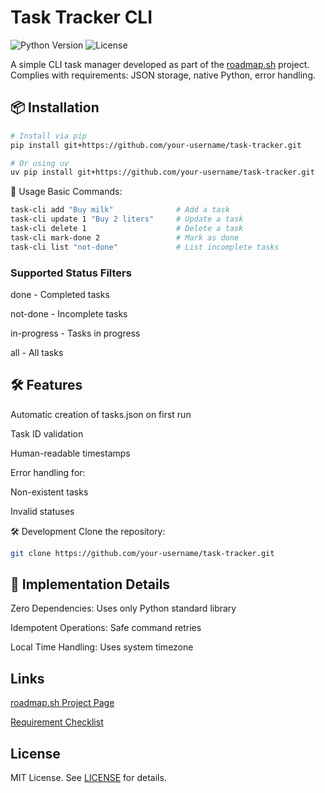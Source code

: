 # Task Tracker CLI

![Python Version](https://img.shields.io/badge/python-3.8%2B-blue)
![License](https://img.shields.io/badge/license-MIT-green)

A simple CLI task manager developed as part of the [roadmap.sh](https://roadmap.sh/projects/task-tracker) project.  
Complies with requirements: JSON storage, native Python, error handling.

## 📦 Installation

```bash
# Install via pip
pip install git+https://github.com/your-username/task-tracker.git

# Or using uv
uv pip install git+https://github.com/your-username/task-tracker.git
```

🚀 Usage
Basic Commands:

```bash
task-cli add "Buy milk"              # Add a task
task-cli update 1 "Buy 2 liters"     # Update a task
task-cli delete 1                    # Delete a task
task-cli mark-done 2                 # Mark as done
task-cli list "not-done"             # List incomplete tasks
```

### Supported Status Filters

done - Completed tasks

not-done - Incomplete tasks

in-progress - Tasks in progress

all - All tasks

## 🛠 Features

Automatic creation of tasks.json on first run

Task ID validation

Human-readable timestamps

Error handling for:

Non-existent tasks

Invalid statuses

🛠 Development
Clone the repository:

```bash
git clone https://github.com/your-username/task-tracker.git
```

## 📌 Implementation Details

Zero Dependencies: Uses only Python standard library

Idempotent Operations: Safe command retries

Local Time Handling: Uses system timezone

## Links

[roadmap.sh Project Page](https://roadmap.sh/projects/task-tracker)

[Requirement Checklist](https://roadmap.sh/projects/task-tracker#:~:text=Requirements,edge%20cases%20gracefully.)

## License

MIT License. See [LICENSE](https://github.com/Cewerty/CLI-Task-Tracker/blob/main/LICENSE) for details.
